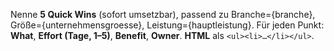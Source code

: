<!-- File: prompts/quick_wins_de.md -->
Nenne **5 Quick Wins** (sofort umsetzbar), passend zu Branche={branche}, Größe={unternehmensgroesse}, Leistung={hauptleistung}.
Für jeden Punkt: **What**, **Effort (Tage, 1–5)**, **Benefit**, **Owner**.
**HTML** als `<ul><li>…</li></ul>`.
